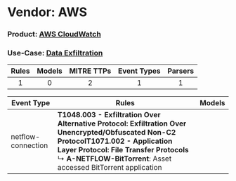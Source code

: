 Vendor: AWS
===========
### Product: [AWS CloudWatch](../ds_aws_aws_cloudwatch.md)
### Use-Case: [Data Exfiltration](../../../../UseCases/uc_data_exfiltration.md)

| Rules | Models | MITRE TTPs | Event Types | Parsers |
|:-----:|:------:|:----------:|:-----------:|:-------:|
|   1   |   0    |     2      |      1      |    1    |

| Event Type         | Rules                                                                                                                                                                                                                                                              | Models |
| ------------------ | ------------------------------------------------------------------------------------------------------------------------------------------------------------------------------------------------------------------------------------------------------------------ | ------ |
| netflow-connection | <b>T1048.003 - Exfiltration Over Alternative Protocol: Exfiltration Over Unencrypted/Obfuscated Non-C2 Protocol</b><b>T1071.002 - Application Layer Protocol: File Transfer Protocols</b><br> ↳ <b>A-NETFLOW-BitTorrent</b>: Asset accessed BitTorrent application |        |